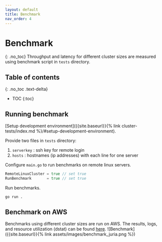 ```yaml
---
layout: default
title: Benchmark
nav_order: 4
---
```


# Benchmark
{: .no_toc}
Throughput and latency for different cluster sizes are measured
using benchmark script in `tests` directory.

## Table of contents
{: .no_toc .text-delta}

* TOC
{:toc}

## Running benchmark
[Setup development environment]({{site.baseurl}}{% link cluster-tests/index.md %}/#setup-development-environment).

Provide two files in `tests` directory:
1. `serverkey` : ssh key for remote login
2. `hosts` : hostnames (ip addresses) with each line for one server

Configure `main.go` to run benchmarks on remote linux servers.
```go
RemoteLinuxCluster = true // set true
RunBenchmark       = true // set true 
```

Run benchmarks.
```bash
go run .
```

## Benchmark on AWS
Benchmarks using different cluster sizes are run on AWS.
The results, logs, and resource utilization (dstat) can be found [here](https://drive.google.com/drive/folders/1ob9hn_B7JTRdwPUoQh2psqFHjyx4YgcW?usp=sharing).
![Benchmark]({{site.baseurl}}{% link assets/images/benchmark_juria.png %})
